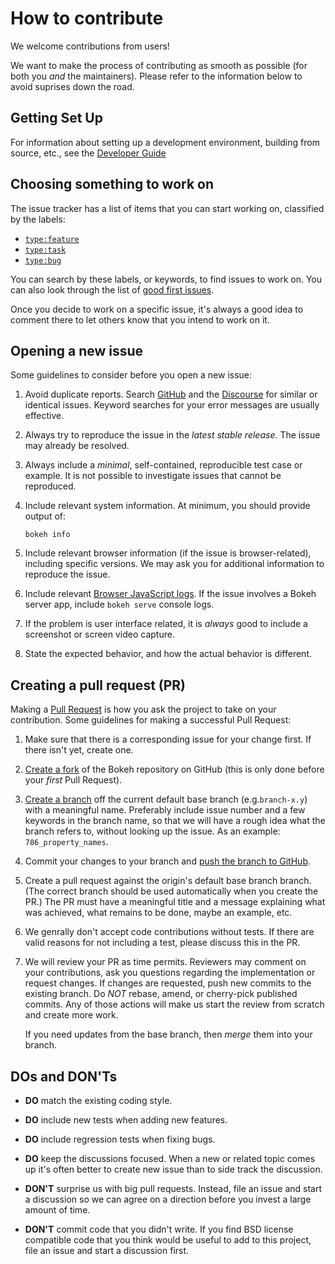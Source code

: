 # How to contribute

We welcome contributions from users! 

We want to make the process of contributing as smooth as possible (for both you *and* 
the maintainers). Please refer to the information below to avoid suprises down the 
road. 

## Getting Set Up

For information about setting up a development environment, building from source, etc.,
see the [Developer Guide](https://docs.bokeh.org/en/latest/docs/dev_guide.html)

## Choosing something to work on

The issue tracker has a list of items that you can start working on, classified by the 
labels:

* [`type:feature`](https://github.com/bokeh/bokeh/labels/type:%20feature)
* [`type:task`](https://github.com/bokeh/bokeh/labels/type:%20task)
* [`type:bug`](https://github.com/bokeh/bokeh/labels/type:%20bug)

You can search by these labels, or keywords, to find issues to work on. You can also look
through the list of [good first issues](https://github.com/bokeh/bokeh/issues?q=is%3Aopen+is%3Aissue+label%3A%22good+first+issue%22).

Once you decide to work on a specific issue, it's always a good idea to comment there
to let others know that you intend to work on it.

## Opening a new issue

Some guidelines to consider before you open a new issue:

1. Avoid duplicate reports. Search [GitHub](https://github.com/bokeh/bokeh/issues) and
   the [Discourse](https://discourse.bokeh.org) for similar or identical issues. Keyword
   searches for your error messages are usually effective.

2. Always try to reproduce the issue in the *latest stable release*. The issue may already 
   be resolved. 

3. Always include a *minimal*, self-contained, reproducible test case or example. It is not
   possible to investigate issues that cannot be reproduced.

4. Include relevant system information. At minimum, you should provide output of:

      `bokeh info`

5. Include relevant browser information (if the issue is browser-related), including 
   specific versions. We may ask you for additional information to reproduce the issue.

6. Include relevant [Browser JavaScript logs](https://webmasters.stackexchange.com/questions/8525/how-do-i-open-the-javascript-console-in-different-browsers). If the issue involves a Bokeh server app, include `bokeh serve` console logs.

7. If the problem is user interface related, it is *always* good to include a screenshot or
   screen video capture.

8. State the expected behavior, and how the actual behavior is different.

## Creating a pull request (PR)

Making a [Pull Request](https://docs.github.com/en/github/collaborating-with-issues-and-pull-requests/about-pull-requests)
is how you ask the project to take on your contribution. Some guidelines for making a successful
Pull Request:

1. Make sure that there is a corresponding issue for your change first. If there isn't yet,
   create one.

2. [Create a fork](https://docs.github.com/en/github/getting-started-with-github/fork-a-repo) of 
   the Bokeh repository on GitHub (this is only done before your *first* Pull Request).

3. [Create a branch](https://git-scm.com/book/en/v2/Git-Branching-Basic-Branching-and-Merging) off 
   the current default base branch (e.g.`branch-x.y`) with a meaningful name. Preferably include 
   issue number and a few keywords in the branch name, so that we will have a rough idea what the 
   branch refers to, without looking up the issue. As an example: `786_property_names`. 

4. Commit your changes to your branch and [push the branch to GitHub](https://docs.github.com/en/github/using-git/pushing-commits-to-a-remote-repository).

5. Create a pull request against the origin's default base branch branch. (The correct branch should 
   be used automatically when you create the PR.) The PR must have a meaningful title and a message 
   explaining what was achieved, what remains to be done, maybe an example, etc.

6. We genrally don't accept code contributions without tests. If there are valid reasons for not 
   including a test, please discuss this in the PR.

7. We will review your PR as time permits. Reviewers may comment on your contributions, ask
   you questions regarding the implementation or request changes. If changes are requested, push
   new commits to the existing branch. Do *NOT* rebase, amend, or cherry-pick published commits.
   Any of those actions will make us start the review from scratch and create more work. 
   
   If you need updates from the base branch, then *merge* them into your branch.

## DOs and DON'Ts

* **DO** match the existing coding style.

* **DO** include new tests when adding new features.

* **DO** include regression tests when fixing bugs.

* **DO** keep the discussions focused. When a new or related topic comes up it's often better to
  create new issue than to side track the discussion.

* **DON'T** surprise us with big pull requests. Instead, file an issue and start a discussion so we
  can agree on a direction before you invest a large amount of time.

* **DON'T** commit code that you didn't write. If you find BSD license compatible code that you
  think would be useful to add to this project, file an issue and start a discussion first.
